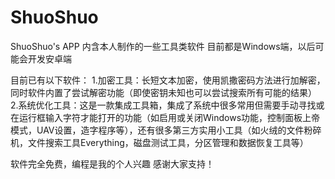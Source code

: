 # ShuoShuo
ShuoShuo's APP
内含本人制作的一些工具类软件
目前都是Windows端，以后可能会开发安卓端

目前已有以下软件：
1.加密工具：长短文本加密，使用凯撒密码方法进行加解密，同时软件内置了尝试解密功能（即使密钥未知也可以尝试搜索所有可能的结果）
2.系统优化工具：这是一款集成工具箱，集成了系统中很多常用但需要手动寻找或在运行框输入字符才能打开的功能（如启用或关闭Windows功能，控制面板上帝模式，UAV设置，造字程序等），还有很多第三方实用小工具（如火绒的文件粉碎机，文件搜索工具Everything，磁盘测试工具，分区管理和数据恢复工具等）

软件完全免费，编程是我的个人兴趣
感谢大家支持！
